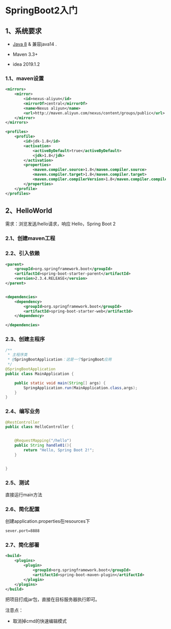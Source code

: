 # **SpringBoot2入门**

## 1、系统要求

- [Java 8](https://www.java.com/) & 兼容java14 .
- Maven 3.3+

- idea 2019.1.2

### 1.1、maven设置

```xml
<mirrors>
    <mirror>
        <id>nexus-aliyun</id>
        <mirrorOf>central</mirrorOf>
        <name>Nexus aliyun</name>
        <url>http://maven.aliyun.com/nexus/content/groups/public</url>
    </mirror>
</mirrors>

<profiles>
    <profile>
        <id>jdk-1.8</id>
        <activation>
            <activeByDefault>true</activeByDefault>
            <jdk>1.8</jdk>
        </activation>
        <properties>
            <maven.compiler.source>1.8</maven.compiler.source>
            <maven.compiler.target>1.8</maven.compiler.target>
            <maven.compiler.compilerVersion>1.8</maven.compiler.compilerVersion>
        </properties>
    </profile>
</profiles>
```

## 2、HelloWorld

需求：浏览发送/hello请求，响应 Hello，Spring Boot 2

### 2.1、创建maven工程

### 2.2、引入依赖

```xml
<parent>
    <groupId>org.springframework.boot</groupId>
    <artifactId>spring-boot-starter-parent</artifactId>
    <version>2.3.4.RELEASE</version>
</parent>


<dependencies>
    <dependency>
        <groupId>org.springframework.boot</groupId>
        <artifactId>spring-boot-starter-web</artifactId>
    </dependency>

</dependencies>
```

### 2.3、创建主程序

```java
/**
 * 主程序类
 * @SpringBootApplication：这是一个SpringBoot应用
 */
@SpringBootApplication
public class MainApplication {

    public static void main(String[] args) {
        SpringApplication.run(MainApplication.class,args);
    }
}
```

### 2.4、编写业务

```java
@RestController
public class HelloController {


    @RequestMapping("/hello")
    public String handle01(){
        return "Hello, Spring Boot 2!";
    }


}
```

### 2.5、测试

直接运行main方法

### 2.6、简化配置

创建application.properties在resources下

```xml
sever.port=8888
```

### 2.7、简化部署

```xml
<build>
    <plugins>
        <plugin>
            <groupId>org.springframework.boot</groupId>
            <artifactId>spring-boot-maven-plugin</artifactId>
        </plugin>
    </plugins>
</build>
```

把项目打成jar包，直接在目标服务器执行即可。



注意点：

- 取消掉cmd的快速编辑模式